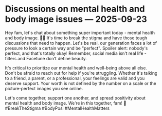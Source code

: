 # Discussions on mental health and body image issues — 2025-09-23

Hey fam, let's chat about something super important today - mental health and body image. 🧠💪 It's time to break the stigma and have those tough discussions that need to happen. Let's be real, our generation faces a lot of pressure to look a certain way and be "perfect". Spoiler alert: nobody's perfect, and that's totally okay! Remember, social media isn't real life - filters and Facetune don't define beauty.

It's critical to prioritize our mental health and well-being above all else. Don't be afraid to reach out for help if you're struggling. Whether it's talking to a friend, a parent, or a professional, your feelings are valid and you deserve support. Your worth is not defined by the number on a scale or the picture-perfect images you see online.

Let's come together, support one another, and spread positivity about mental health and body image. We're in this together, fam! 💖 #BreakTheStigma #BodyPosi #MentalHealthMatters